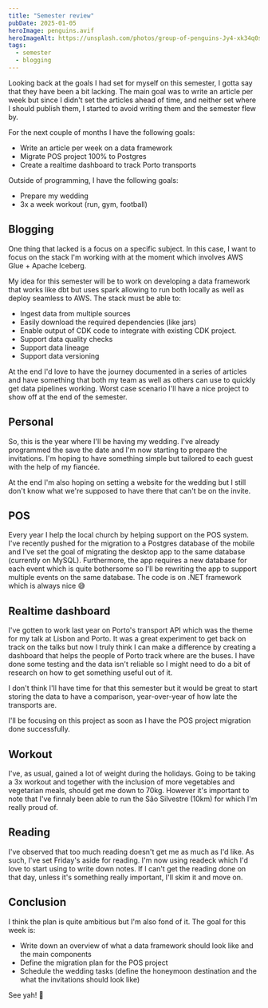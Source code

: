 ```yaml
---
title: "Semester review"
pubDate: 2025-01-05
heroImage: penguins.avif
heroImageAlt: https://unsplash.com/photos/group-of-penguins-Jy4-xk34q0s
tags:
  - semester
  - blogging
---
```



Looking back at the goals I had set for myself on this semester, I gotta say that they have been a bit lacking. The main goal was to write an article per week but since I didn't set the articles ahead of time, and neither set where I should publish them, I started to avoid writing them and the semester flew by.

For the next couple of months I have the following goals:

- Write an article per week on a data framework
- Migrate POS project 100% to Postgres
- Create a realtime dashboard to track Porto transports

Outside of programming, I have the following goals:

- Prepare my wedding
- 3x a week workout (run, gym, football)

## Blogging

One thing that lacked is a focus on a specific subject. In this case, I want to focus on the stack I'm working with at the moment which involves AWS Glue + Apache Iceberg.

My idea for this semester will be to work on developing a data framework that works like dbt but uses spark allowing to run both locally as well as deploy seamless to AWS. The stack must be able to:

- Ingest data from multiple sources
- Easily download the required dependencies (like jars)
- Enable output of CDK code to integrate with existing CDK project.
- Support data quality checks
- Support data lineage
- Support data versioning

At the end I'd love to have the journey documented in a series of articles and have something that both my team as well as others can use to quickly get data pipelines working. Worst case scenario I'll have a nice project to show off at the end of the semester.

## Personal

So, this is the year where I'll be having my wedding. I've already programmed the save the date and I'm now starting to prepare the invitations. I'm hoping to have something simple but tailored to each guest with the help of my fiancée.

At the end I'm also hoping on setting a website for the wedding but I still don't know what we're supposed to have there that can't be on the invite.

## POS

Every year I help the local church by helping support on the POS system. I've recently pushed for the migration to a Postgres database of the mobile and I've set the goal of migrating the desktop app to the same database (currently on MySQL). Furthermore, the app requires a new database for each event which is quite bothersome so I'll be rewriting the app to support multiple events on the same database. The code is on .NET framework which is always nice 😅

## Realtime dashboard

I've gotten to work last year on Porto's transport API which was the theme for my talk at Lisbon and Porto. It was a great experiment to get back on track on the talks but now I truly think I can make a difference by creating a dashboard that helps the people of Porto track where are the buses. I have done some testing and the data isn't reliable so I might need to do a bit of research on how to get something useful out of it.

I don't think I'll have time for that this semester but it would be great to start storing the data to have a comparison, year-over-year of how late the transports are.

I'll be focusing on this project as soon as I have the POS project migration done successfully.

## Workout

I've, as usual, gained a lot of weight during the holidays. Going to be taking a 3x workout and together with the inclusion of more vegetables and vegetarian meals, should get me down to 70kg. However it's important to note that I've finnaly been able to run the São Silvestre (10km) for which I'm really proud of.

## Reading

I've observed that too much reading doesn't get me as much as I'd like. As such, I've set Friday's aside for reading. I'm now using readeck which I'd love to start using to write down notes. If I can't get the reading done on that day, unless it's something really important, I'll skim it and move on.

## Conclusion

I think the plan is quite ambitious but I'm also fond of it. The goal for this week is:

- Write down an overview of what a data framework should look like and the main components
- Define the migration plan for the POS project
- Schedule the wedding tasks (define the honeymoon destination and the what the invitations should look like)

See yah! 👋
